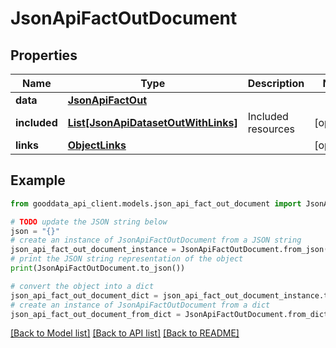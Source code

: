 # JsonApiFactOutDocument


## Properties

Name | Type | Description | Notes
------------ | ------------- | ------------- | -------------
**data** | [**JsonApiFactOut**](JsonApiFactOut.md) |  | 
**included** | [**List[JsonApiDatasetOutWithLinks]**](JsonApiDatasetOutWithLinks.md) | Included resources | [optional] 
**links** | [**ObjectLinks**](ObjectLinks.md) |  | [optional] 

## Example

```python
from gooddata_api_client.models.json_api_fact_out_document import JsonApiFactOutDocument

# TODO update the JSON string below
json = "{}"
# create an instance of JsonApiFactOutDocument from a JSON string
json_api_fact_out_document_instance = JsonApiFactOutDocument.from_json(json)
# print the JSON string representation of the object
print(JsonApiFactOutDocument.to_json())

# convert the object into a dict
json_api_fact_out_document_dict = json_api_fact_out_document_instance.to_dict()
# create an instance of JsonApiFactOutDocument from a dict
json_api_fact_out_document_from_dict = JsonApiFactOutDocument.from_dict(json_api_fact_out_document_dict)
```
[[Back to Model list]](../README.md#documentation-for-models) [[Back to API list]](../README.md#documentation-for-api-endpoints) [[Back to README]](../README.md)


